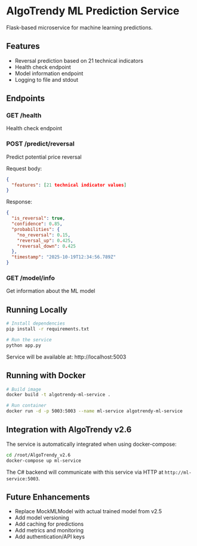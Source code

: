 # AlgoTrendy ML Prediction Service

Flask-based microservice for machine learning predictions.

## Features

- Reversal prediction based on 21 technical indicators
- Health check endpoint
- Model information endpoint
- Logging to file and stdout

## Endpoints

### GET /health
Health check endpoint

### POST /predict/reversal
Predict potential price reversal

Request body:
```json
{
  "features": [21 technical indicator values]
}
```

Response:
```json
{
  "is_reversal": true,
  "confidence": 0.85,
  "probabilities": {
    "no_reversal": 0.15,
    "reversal_up": 0.425,
    "reversal_down": 0.425
  },
  "timestamp": "2025-10-19T12:34:56.789Z"
}
```

### GET /model/info
Get information about the ML model

## Running Locally

```bash
# Install dependencies
pip install -r requirements.txt

# Run the service
python app.py
```

Service will be available at: http://localhost:5003

## Running with Docker

```bash
# Build image
docker build -t algotrendy-ml-service .

# Run container
docker run -d -p 5003:5003 --name ml-service algotrendy-ml-service
```

## Integration with AlgoTrendy v2.6

The service is automatically integrated when using docker-compose:

```bash
cd /root/AlgoTrendy_v2.6
docker-compose up ml-service
```

The C# backend will communicate with this service via HTTP at `http://ml-service:5003`.

## Future Enhancements

- Replace MockMLModel with actual trained model from v2.5
- Add model versioning
- Add caching for predictions
- Add metrics and monitoring
- Add authentication/API keys
